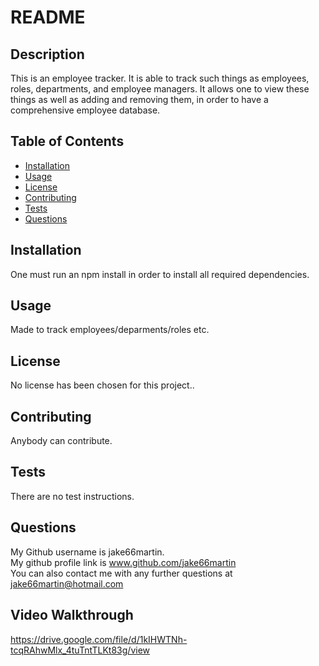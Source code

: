
 # README 

## Description
This is an employee tracker. It is able to track such things as employees, roles, departments, and employee managers. It allows one to view these things as well as adding and removing them, in order to have a comprehensive employee database.

## Table of Contents
- [Installation](#installation)
- [Usage](#usage)
- [License](#license)
- [Contributing](#contributing)
- [Tests](#tests)
- [Questions](#questions)

## <h2 id = "installation">Installation</h2>
One must run an npm install in order to install all required dependencies.

## <h2 id ="usage">Usage</h2>
Made to track employees/deparments/roles etc.

## <h2 id = "license">License</h2>
No license has been chosen for this project..      
      



## <h2 id ="contributing">Contributing</h2>
Anybody can contribute.

## <h2 id = "tests">Tests</h2>
There are no test instructions.

## <h2 id = "questions">Questions</h2>
My Github username is jake66martin.   
My github profile link is www.github.com/jake66martin   
You can also contact me with any further questions at jake66martin@hotmail.com  

## Video Walkthrough
https://drive.google.com/file/d/1kIHWTNh-tcqRAhwMlx_4tuTntTLKt83g/view
